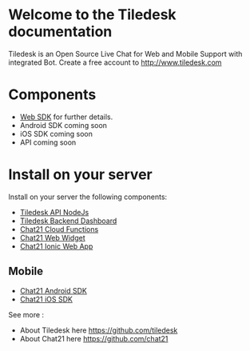 # Welcome to the Tiledesk documentation
Tiledesk is an Open Source Live Chat for Web and Mobile Support with integrated Bot.
Create a free account to http://www.tiledesk.com

# Components
* [Web SDK](websdk.md) for further details.
* Android SDK coming soon
* iOS SDK coming soon
* API coming soon

# Install on your server

Install on your server the following components:
* [Tiledesk API NodeJs](https://github.com/Tiledesk/tiledesk-api-nodejs)
* [Tiledesk Backend Dashboard](https://github.com/Tiledesk/tiledesk-dashboard)
* [Chat21 Cloud Functions](https://github.com/chat21/chat21-cloud-functions)
* [Chat21 Web Widget](https://github.com/chat21/chat21-web-widget)
* [Chat21 Ionic Web App](https://github.com/chat21/chat21-ionic)

## Mobile
* [Chat21 Android SDK](https://github.com/chat21/chat21-android-sdk)
* [Chat21 iOS SDK](https://github.com/chat21/chat21-ios-sdk)


See more :
* About Tiledesk here https://github.com/tiledesk
* About Chat21 here https://github.com/chat21
